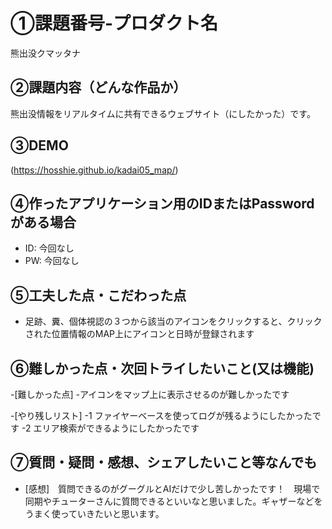 # ①課題番号-プロダクト名

熊出没クマッタナ

## ②課題内容（どんな作品か）

熊出没情報をリアルタイムに共有できるウェブサイト（にしたかった）です。

## ③DEMO

(https://hosshie.github.io/kadai05_map/)

## ④作ったアプリケーション用のIDまたはPasswordがある場合

- ID: 今回なし
- PW: 今回なし

## ⑤工夫した点・こだわった点

- 足跡、糞、個体視認の３つから該当のアイコンをクリックすると、クリックされた位置情報のMAP上にアイコンと日時が登録されます

## ⑥難しかった点・次回トライしたいこと(又は機能)

-[難しかった点]
-アイコンをマップ上に表示させるのが難しかったです

-[やり残しリスト]
-1 ファイヤーベースを使ってログが残るようにしたかったです
-2 エリア検索ができるようにしたかったです

## ⑦質問・疑問・感想、シェアしたいこと等なんでも

- [感想]　質問できるのがグーグルとAIだけで少し苦しかったです！　現場で同期やチューターさんに質問できるといいなと思いました。ギャザーなどをうまく使っていきたいと思います。
